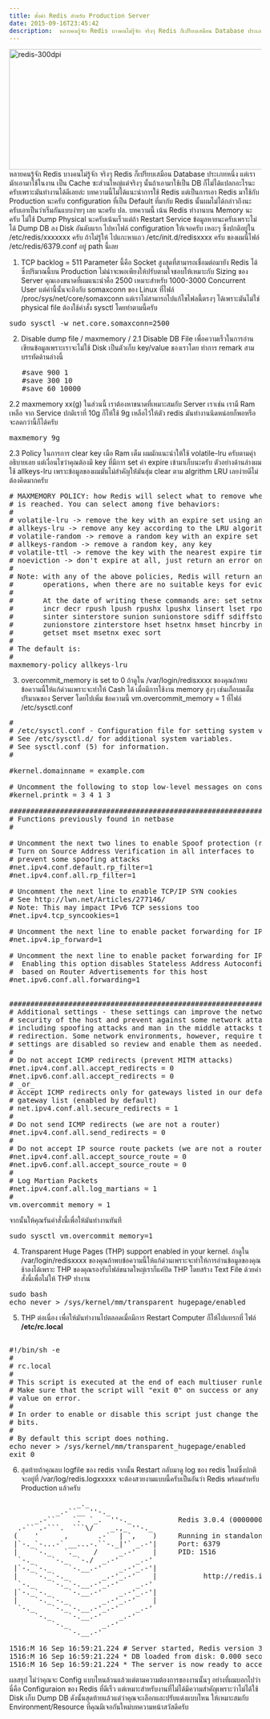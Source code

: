 ```yaml
---
title: ตั้งค่า Redis สำหรับ Production Server
date: 2015-09-16T23:45:42
description:  หลายคนรู้จัก Redis บางคนไม่รู้จัก จริงๆ Redis ก็เปรียบเสมือน Database ประเภทหนึ่ง แต่เรามักเอามาใช้ในงาน เป็น Cache ซะส่วนใหญ่แต่จริงๆ นั้นถ้าเอามาใช้เป็น DB ก็ไม่ได้แปลกอะไรนะครับเพราะมันทำงานได้ดีเ
---
```


<a href="http://www.greanapp.com/wp-content/uploads/2015/09/redis-300dpi.png"><img src="http://www.greanapp.com/wp-content/uploads/2015/09/redis-300dpi.png" alt="redis-300dpi" width="609" height="240" class="alignnone size-full wp-image-504" /></a> 
หลายคนรู้จัก Redis บางคนไม่รู้จัก จริงๆ Redis ก็เปรียบเสมือน Database ประเภทหนึ่ง แต่เรามักเอามาใช้ในงาน เป็น Cache ซะส่วนใหญ่แต่จริงๆ นั้นถ้าเอามาใช้เป็น DB ก็ไม่ได้แปลกอะไรนะครับเพราะมันทำงานได้ดีเลยล่ะ บทความนี้ไม่ได้แนะนำการใช้ Redis แต่เป็นการเอา Redis มาใช้กับ Production นะครับ configuration ที่เป็น Default ที่มากับ Redis นั้นผมไม่ได้กล่าวถึงนะครับเอาเป็นว่าเริ่มกันแบบง่ายๆ เลย นะครับ ปล. บทความนี้ เน้น Redis ทำงานบน Memory นะครับ ไม่ใช้ Dump Physical นะครับเน้นเร็วแต่ถ้า Restart Service ข้อมูลหายนะครับเพราะไม่ได้ Dump DB ลง Disk อันดับแรก ไปหาไฟล์ configuration ให้เจอครับ เหอะๆ ซึ่งปกติอยู่ใน /etc/redis/xxxxxxx ครับ ถ้าไม่รู้ให้ ไปแกะหาแถว /etc/init.d/redisxxxx ครับ
ของผมนี่ไฟล์ /etc/redis/6379.conf อยู่ path นี้เลย

 1. TCP backlog = 511 
  Parameter นี้คือ Socket สูงสุดที่สามารถเชื่อมต่อมายัง Redis ได้ ซึ่งปริมาณนี้บน Production ไม่น่าจะพอเพียงให้ปรับตามใจชอบให้เหมาะกับ Sizing ของ Server คุณเองขนาดที่ผมแนะนำคือ 2500 เหมาะสำหรับ 1000-3000 Concurrent User แต่ค่านี้นั้นจะอิงกับ somaxconn ของ Linux ที่ไฟล์  /proc/sys/net/core/somaxconn แต่เราไม่สามารถไปแก้ไขไฟลนี้ตรงๆ ได้เพราะมันไม่ใช่ physical file ต้องใช้คำสั่ง sysctl โดยทำตามนี้ครับ 
<pre class="lang:default decode:true " >sudo sysctl -w net.core.somaxconn=2500</pre> 

2. Disable dump file / maxmemory / 
   2.1 Disable DB File เพื่อความเร็วในการอ่านเขียนข้อมูลเพราะเราจะไม่ใช้ Disk เป็นตัวเก็บ key/value ของเราโดย ทำการ remark สามบรรทัดด้านล่างนี้ 
<pre class="lang:default decode:true " >   #save 900 1
   #save 300 10
   #save 60 10000
</pre> 

   2.2 maxmemory xx(g) ในส่วนนี้ เราต้องหาขนาดที่เหมาะสมกับ Server เราเช่น เรามี Ram เหลือ จาก Service ปกติเราที่ 10g ก็ให้ใช้ 9g เหลือไว้ให้ตัว redis มันทำงานนิดหน่อยก็พอหรือจะลดกว่านี้ก็ได้ครับ
 
<pre class="lang:default decode:true " >maxmemory 9g</pre> 

   2.3 Policy ในการการ clear key เมือ Ram เต็ม ผมมักแนะนำให้ใช้ volatile-lru ครับตามคุำอธิบายเลย แต่เงื่อนไขว่าคุณต้องมี key ที่มีการ set ค่า expire เข้ามาเก็บนะครับ ตัวอย่างด้านล่างผมใช้ allkeys-lru เพราะข้อมูลของผมมันไม่สำคัญให้่มันสุ่ม clear ตาม algrithm LRU เลยง่ายดีไม่ต้องคิดมากครับ

<pre class="lang:default decode:true " >
# MAXMEMORY POLICY: how Redis will select what to remove when maxmemory
# is reached. You can select among five behaviors:
#
# volatile-lru -&gt; remove the key with an expire set using an LRU algorithm
# allkeys-lru -&gt; remove any key according to the LRU algorithm
# volatile-random -&gt; remove a random key with an expire set
# allkeys-random -&gt; remove a random key, any key
# volatile-ttl -&gt; remove the key with the nearest expire time (minor TTL)
# noeviction -&gt; don't expire at all, just return an error on write operations
#
# Note: with any of the above policies, Redis will return an error on write
#       operations, when there are no suitable keys for eviction.
#
#       At the date of writing these commands are: set setnx setex append
#       incr decr rpush lpush rpushx lpushx linsert lset rpoplpush sadd
#       sinter sinterstore sunion sunionstore sdiff sdiffstore zadd zincrby
#       zunionstore zinterstore hset hsetnx hmset hincrby incrby decrby
#       getset mset msetnx exec sort
#
# The default is:
#
maxmemory-policy allkeys-lru
</pre> 


3.  overcommit_memory is set to 0 ถ้าดูใน /var/login/redisxxxx ของคุณถ้าพบข้อความนี้ให้แก้ด่วนเพราะจะทำให้ Cash ได้ เมื่อมีการใช้งาน memory สูงๆ เช่นเกือบมเต็มปริมาณของ Server โดยไปเพิ่ม ข้อความนี้ 
vm.overcommit_memory = 1 ที่ไฟล์ /etc/sysctl.conf  
 
<pre class="lang:default decode:true " >#
# /etc/sysctl.conf - Configuration file for setting system variables
# See /etc/sysctl.d/ for additional system variables.
# See sysctl.conf (5) for information.
#

#kernel.domainname = example.com

# Uncomment the following to stop low-level messages on console
#kernel.printk = 3 4 1 3

##############################################################3
# Functions previously found in netbase
#

# Uncomment the next two lines to enable Spoof protection (reverse-path filter)
# Turn on Source Address Verification in all interfaces to
# prevent some spoofing attacks
#net.ipv4.conf.default.rp_filter=1
#net.ipv4.conf.all.rp_filter=1

# Uncomment the next line to enable TCP/IP SYN cookies
# See http://lwn.net/Articles/277146/
# Note: This may impact IPv6 TCP sessions too
#net.ipv4.tcp_syncookies=1

# Uncomment the next line to enable packet forwarding for IPv4
#net.ipv4.ip_forward=1

# Uncomment the next line to enable packet forwarding for IPv6
#  Enabling this option disables Stateless Address Autoconfiguration
#  based on Router Advertisements for this host
#net.ipv6.conf.all.forwarding=1


###################################################################
# Additional settings - these settings can improve the network
# security of the host and prevent against some network attacks
# including spoofing attacks and man in the middle attacks through
# redirection. Some network environments, however, require that these
# settings are disabled so review and enable them as needed.
#
# Do not accept ICMP redirects (prevent MITM attacks)
#net.ipv4.conf.all.accept_redirects = 0
#net.ipv6.conf.all.accept_redirects = 0
# _or_
# Accept ICMP redirects only for gateways listed in our default
# gateway list (enabled by default)
# net.ipv4.conf.all.secure_redirects = 1
#
# Do not send ICMP redirects (we are not a router)
#net.ipv4.conf.all.send_redirects = 0
#
# Do not accept IP source route packets (we are not a router)
#net.ipv4.conf.all.accept_source_route = 0
#net.ipv6.conf.all.accept_source_route = 0
#
# Log Martian Packets
#net.ipv4.conf.all.log_martians = 1
#
vm.overcommit_memory = 1</pre> 


จากนั้นให้คุณรันคำสั่งนี้เพื่อให้มันทำงานทันที

<pre class="lang:default decode:true " >sudo sysctl vm.overcommit_memory=1</pre> 

4. Transparent Huge Pages (THP) support enabled in your kernel. ถ้าดูใน /var/login/redisxxxx ของคุณถ้าพบข้อความนี้ให้แก้ด่วนเพราะจะทำให้การอ่านข้อมูลของคุณช้าลงได้เพราะ THP ของคุณรองรับไฟล์ขนาดใหญ่เราก็แค่ปิด THP โดยสร้าง Text File ด้วยคำสั่งนี้เพื่อไม่ให้ THP ทำงาน 
<pre class="lang:default decode:true " >
sudo bash
echo never &gt; /sys/kernel/mm/transparent_hugepage/enabled
</pre> 

5. THP ต่อเนื่อง เพื่อให้มันทำงานไปตลอดเมื่อมีการ Restart Computer ก็ให้ไปแทรกที่ ไฟล์ <strong>/etc/rc.local</strong>
<pre class="lang:default decode:true " >

#!/bin/sh -e
#
# rc.local
#
# This script is executed at the end of each multiuser runlevel.
# Make sure that the script will "exit 0" on success or any other
# value on error.
#
# In order to enable or disable this script just change the execution
# bits.
#
# By default this script does nothing.
echo never > /sys/kernel/mm/transparent_hugepage/enabled
exit 0
</pre> 

6. สุดท้ายถ้าคุณลบ logfile ของ redis จากนั้น Restart กลับมาดู log ของ redis ใหม่ซึ่งปกติจะอยู่ที่ /var/log/redis.logxxxxx จะต้องสวยงามแบบนี้ครับเป็นอันว่า Redis พร้อมสำหรับ Production แล้วครับ 
<pre class="lang:default decode:true " >
                _._
           _.-``__ ''-._
      _.-``    `.  `_.  ''-._           Redis 3.0.4 (00000000/0) 64 bit
  .-`` .-```.  ```\/    _.,_ ''-._
 (    '      ,       .-`  | `,    )     Running in standalone mode
 |`-._`-...-` __...-.``-._|'` _.-'|     Port: 6379
 |    `-._   `._    /     _.-'    |     PID: 1516
  `-._    `-._  `-./  _.-'    _.-'
 |`-._`-._    `-.__.-'    _.-'_.-'|
 |    `-._`-._        _.-'_.-'    |           http://redis.io
  `-._    `-._`-.__.-'_.-'    _.-'
 |`-._`-._    `-.__.-'    _.-'_.-'|
 |    `-._`-._        _.-'_.-'    |
  `-._    `-._`-.__.-'_.-'    _.-'
      `-._    `-.__.-'    _.-'
          `-._        _.-'
              `-.__.-'

1516:M 16 Sep 16:59:21.224 # Server started, Redis version 3.0.4
1516:M 16 Sep 16:59:21.224 * DB loaded from disk: 0.000 seconds
1516:M 16 Sep 16:59:21.224 * The server is now ready to accept connections on port 6379
</pre> 


ผลสรุป ไม่ว่าคุณจะ Config แบบไหนล้วนแล้วแต่ตามความต้องการของงานนั้นๆ อย่างที่ผมบอกไปว่านี่คือ Configuraion ของ Redis ที่ดีเร็ว แต่เหมาะสำหรับงานที่ไม่ได้มีความสำคัญเพราะว่าไม่ได้ใช้ Disk เก็บ Dump DB ดังนั้นสุดท้ายแล้วแต่ว่าคุณจะเลือกและปรับแต่งแบบไหน ให้เหมาะสมกับ Environment/Resource ที่คุณมีเจอกันใหม่บทความหน้าสวัสดีครับ




